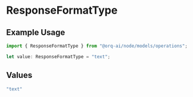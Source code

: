# ResponseFormatType

## Example Usage

```typescript
import { ResponseFormatType } from "@orq-ai/node/models/operations";

let value: ResponseFormatType = "text";
```

## Values

```typescript
"text"
```